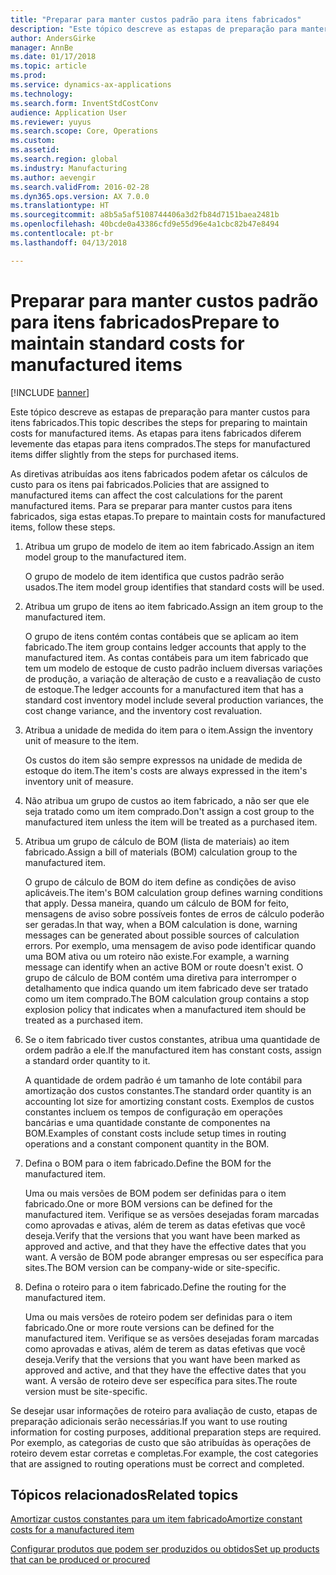 ```yaml
---
title: "Preparar para manter custos padrão para itens fabricados"
description: "Este tópico descreve as estapas de preparação para manter custos para itens fabricados."
author: AndersGirke
manager: AnnBe
ms.date: 01/17/2018
ms.topic: article
ms.prod: 
ms.service: dynamics-ax-applications
ms.technology: 
ms.search.form: InventStdCostConv
audience: Application User
ms.reviewer: yuyus
ms.search.scope: Core, Operations
ms.custom: 
ms.assetid: 
ms.search.region: global
ms.industry: Manufacturing
ms.author: aevengir
ms.search.validFrom: 2016-02-28
ms.dyn365.ops.version: AX 7.0.0
ms.translationtype: HT
ms.sourcegitcommit: a8b5a5af5108744406a3d2fb84d7151baea2481b
ms.openlocfilehash: 40bcde0a43386cfd9e55d96e4a1cbc82b47e8494
ms.contentlocale: pt-br
ms.lasthandoff: 04/13/2018

---
```



# <a name="prepare-to-maintain-standard-costs-for-manufactured-items"></a><span data-ttu-id="f41e8-103">Preparar para manter custos padrão para itens fabricados</span><span class="sxs-lookup"><span data-stu-id="f41e8-103">Prepare to maintain standard costs for manufactured items</span></span>

[!INCLUDE [banner](../includes/banner.md)]

<span data-ttu-id="f41e8-104">Este tópico descreve as estapas de preparação para manter custos para itens fabricados.</span><span class="sxs-lookup"><span data-stu-id="f41e8-104">This topic describes the steps for preparing to maintain costs for manufactured items.</span></span> <span data-ttu-id="f41e8-105">As etapas para itens fabricados diferem levemente das etapas para itens comprados.</span><span class="sxs-lookup"><span data-stu-id="f41e8-105">The steps for manufactured items differ slightly from the steps for purchased items.</span></span>

<span data-ttu-id="f41e8-106">As diretivas atribuídas aos itens fabricados podem afetar os cálculos de custo para os itens pai fabricados.</span><span class="sxs-lookup"><span data-stu-id="f41e8-106">Policies that are assigned to manufactured items can affect the cost calculations for the parent manufactured items.</span></span> <span data-ttu-id="f41e8-107">Para se preparar para manter custos para itens fabricados, siga estas etapas.</span><span class="sxs-lookup"><span data-stu-id="f41e8-107">To prepare to maintain costs for manufactured items, follow these steps.</span></span>

1. <span data-ttu-id="f41e8-108">Atribua um grupo de modelo de item ao item fabricado.</span><span class="sxs-lookup"><span data-stu-id="f41e8-108">Assign an item model group to the manufactured item.</span></span> 

   <span data-ttu-id="f41e8-109">O grupo de modelo de item identifica que custos padrão serão usados.</span><span class="sxs-lookup"><span data-stu-id="f41e8-109">The item model group identifies that standard costs will be used.</span></span>

2. <span data-ttu-id="f41e8-110">Atribua um grupo de itens ao item fabricado.</span><span class="sxs-lookup"><span data-stu-id="f41e8-110">Assign an item group to the manufactured item.</span></span> 

   <span data-ttu-id="f41e8-111">O grupo de itens contém contas contábeis que se aplicam ao item fabricado.</span><span class="sxs-lookup"><span data-stu-id="f41e8-111">The item group contains ledger accounts that apply to the manufactured item.</span></span> <span data-ttu-id="f41e8-112">As contas contábeis para um item fabricado que tem um modelo de estoque de custo padrão incluem diversas variações de produção, a variação de alteração de custo e a reavaliação de custo de estoque.</span><span class="sxs-lookup"><span data-stu-id="f41e8-112">The ledger accounts for a manufactured item that has a standard cost inventory model include several production variances, the cost change variance, and the inventory cost revaluation.</span></span>

3. <span data-ttu-id="f41e8-113">Atribua a unidade de medida do item para o item.</span><span class="sxs-lookup"><span data-stu-id="f41e8-113">Assign the inventory unit of measure to the item.</span></span> 

   <span data-ttu-id="f41e8-114">Os custos do item são sempre expressos na unidade de medida de estoque do item.</span><span class="sxs-lookup"><span data-stu-id="f41e8-114">The item's costs are always expressed in the item's inventory unit of measure.</span></span>

4. <span data-ttu-id="f41e8-115">Não atribua um grupo de custos ao item fabricado, a não ser que ele seja tratado como um item comprado.</span><span class="sxs-lookup"><span data-stu-id="f41e8-115">Don't assign a cost group to the manufactured item unless the item will be treated as a purchased item.</span></span>

5. <span data-ttu-id="f41e8-116">Atribua um grupo de cálculo de BOM (lista de materiais) ao item fabricado.</span><span class="sxs-lookup"><span data-stu-id="f41e8-116">Assign a bill of materials (BOM) calculation group to the manufactured item.</span></span> 

   <span data-ttu-id="f41e8-117">O grupo de cálculo de BOM do item define as condições de aviso aplicáveis.</span><span class="sxs-lookup"><span data-stu-id="f41e8-117">The item's BOM calculation group defines warning conditions that apply.</span></span> <span data-ttu-id="f41e8-118">Dessa maneira, quando um cálculo de BOM for feito, mensagens de aviso sobre possíveis fontes de erros de cálculo poderão ser geradas.</span><span class="sxs-lookup"><span data-stu-id="f41e8-118">In that way, when a BOM calculation is done, warning messages can be generated about possible sources of calculation errors.</span></span> <span data-ttu-id="f41e8-119">Por exemplo, uma mensagem de aviso pode identificar quando uma BOM ativa ou um roteiro não existe.</span><span class="sxs-lookup"><span data-stu-id="f41e8-119">For example, a warning message can identify when an active BOM or route doesn't exist.</span></span> <span data-ttu-id="f41e8-120">O grupo de cálculo de BOM contém uma diretiva para interromper o detalhamento que indica quando um item fabricado deve ser tratado como um item comprado.</span><span class="sxs-lookup"><span data-stu-id="f41e8-120">The BOM calculation group contains a stop explosion policy that indicates when a manufactured item should be treated as a purchased item.</span></span>

6. <span data-ttu-id="f41e8-121">Se o item fabricado tiver custos constantes, atribua uma quantidade de ordem padrão a ele.</span><span class="sxs-lookup"><span data-stu-id="f41e8-121">If the manufactured item has constant costs, assign a standard order quantity to it.</span></span> 

   <span data-ttu-id="f41e8-122">A quantidade de ordem padrão é um tamanho de lote contábil para amortização dos custos constantes.</span><span class="sxs-lookup"><span data-stu-id="f41e8-122">The standard order quantity is an accounting lot size for amortizing constant costs.</span></span> <span data-ttu-id="f41e8-123">Exemplos de custos constantes incluem os tempos de configuração em operações bancárias e uma quantidade constante de componentes na BOM.</span><span class="sxs-lookup"><span data-stu-id="f41e8-123">Examples of constant costs include setup times in routing operations and a constant component quantity in the BOM.</span></span>

7. <span data-ttu-id="f41e8-124">Defina o BOM para o item fabricado.</span><span class="sxs-lookup"><span data-stu-id="f41e8-124">Define the BOM for the manufactured item.</span></span> 

   <span data-ttu-id="f41e8-125">Uma ou mais versões de BOM podem ser definidas para o item fabricado.</span><span class="sxs-lookup"><span data-stu-id="f41e8-125">One or more BOM versions can be defined for the manufactured item.</span></span> <span data-ttu-id="f41e8-126">Verifique se as versões desejadas foram marcadas como aprovadas e ativas, além de terem as datas efetivas que você deseja.</span><span class="sxs-lookup"><span data-stu-id="f41e8-126">Verify that the versions that you want have been marked as approved and active, and that they have the effective dates that you want.</span></span> <span data-ttu-id="f41e8-127">A versão de BOM pode abranger empresas ou ser específica para sites.</span><span class="sxs-lookup"><span data-stu-id="f41e8-127">The BOM version can be company-wide or site-specific.</span></span>

8. <span data-ttu-id="f41e8-128">Defina o roteiro para o item fabricado.</span><span class="sxs-lookup"><span data-stu-id="f41e8-128">Define the routing for the manufactured item.</span></span> 

   <span data-ttu-id="f41e8-129">Uma ou mais versões de roteiro podem ser definidas para o item fabricado.</span><span class="sxs-lookup"><span data-stu-id="f41e8-129">One or more route versions can be defined for the manufactured item.</span></span> <span data-ttu-id="f41e8-130">Verifique se as versões desejadas foram marcadas como aprovadas e ativas, além de terem as datas efetivas que você deseja.</span><span class="sxs-lookup"><span data-stu-id="f41e8-130">Verify that the versions that you want have been marked as approved and active, and that they have the effective dates that you want.</span></span> <span data-ttu-id="f41e8-131">A versão de roteiro deve ser específica para sites.</span><span class="sxs-lookup"><span data-stu-id="f41e8-131">The route version must be site-specific.</span></span>

<span data-ttu-id="f41e8-132">Se desejar usar informações de roteiro para avaliação de custo, etapas de preparação adicionais serão necessárias.</span><span class="sxs-lookup"><span data-stu-id="f41e8-132">If you want to use routing information for costing purposes, additional preparation steps are required.</span></span> <span data-ttu-id="f41e8-133">Por exemplo, as categorias de custo que são atribuídas às operações de roteiro devem estar corretas e completas.</span><span class="sxs-lookup"><span data-stu-id="f41e8-133">For example, the cost categories that are assigned to routing operations must be correct and completed.</span></span>

<a name="related-topics"></a><span data-ttu-id="f41e8-134">Tópicos relacionados</span><span class="sxs-lookup"><span data-stu-id="f41e8-134">Related topics</span></span>
--------

[<span data-ttu-id="f41e8-135">Amortizar custos constantes para um item fabricado</span><span class="sxs-lookup"><span data-stu-id="f41e8-135">Amortize constant costs for a manufactured item</span></span>](amortize-constant-costs-manufactured-item.md)

[<span data-ttu-id="f41e8-136">Configurar produtos que podem ser produzidos ou obtidos</span><span class="sxs-lookup"><span data-stu-id="f41e8-136">Set up products that can be produced or procured</span></span>](manufactured-items-treated-as-purchased-items.md)


